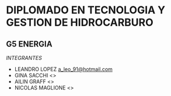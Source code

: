 # DIPLOMADO EN TECNOLOGIA Y GESTION DE HIDROCARBURO

## G5 ENERGIA

*INTEGRANTES*

* LEANDRO LOPEZ <a_leo_91@hotmail.com>
* GINA SACCHI <>
* AILIN GRAFF <>
* NICOLAS MAGLIONE <>
